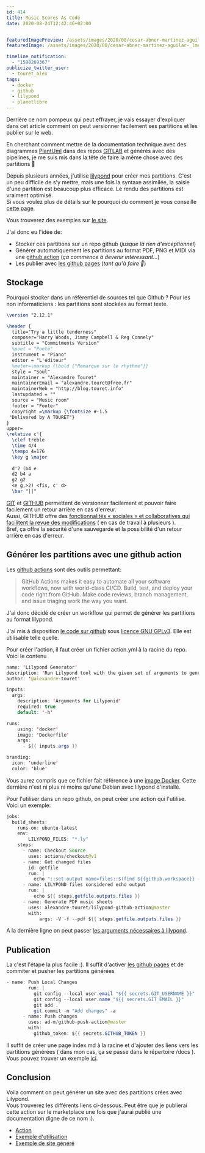 ```yaml
---
id: 414
title: Music Scores As Code
date: 2020-08-24T12:42:46+02:00


featuredImagePreview: /assets/images/2020/08/cesar-abner-martinez-aguilar-_lmekwwtiwy-unsplash.jpg
featuredImage: /assets/images/2020/08/cesar-abner-martinez-aguilar-_lmekwwtiwy-unsplash.jpg

timeline_notification:
  - "1598269367"
publicize_twitter_user:
  - touret_alex
tags:
  - docker
  - github
  - lilypond
  - planetlibre
---
```



Derrière ce nom pompeux qui peut effrayer, je vais essayer d'expliquer dans cet article comment on peut versionner facilement ses partitions et les publier sur le web.

En cherchant comment mettre de la documentation technique avec des diagrammes [PlantUml](https://plantuml.com/) dans des repos [GITLAB](https://about.gitlab.com/) et générés avec des pipelines, je me suis mis dans la tête de faire la même chose avec des partitions 🙂  
  
Depuis plusieurs années, j'utilise [lilypond](https://lilypond.org/) pour créer mes partitions. C'est un peu difficile de s'y mettre, mais une fois la syntaxe assimilée, la saisie d'une partition est beaucoup plus efficace. Le rendu des partitions est vraiment optimisé.  
Si vous voulez plus de détails sur le pourquoi du comment je vous conseille [cette page](https://lilypond.org/doc/v2.19/Documentation/essay-big-page).

Vous trouverez des exemples sur [le site](https://lilypond.org/text-input.fr.html).  
  
J'ai donc eu l'idée de:

  * Stocker ces partitions sur un repo github (_jusque là rien d'exceptionnel_)
  * Générer automatiquement les partitions au format PDF, PNG et MIDI via une [github action](https://github.com/features/actions) (_ça commence à devenir intéressant&#8230;_)
  * Les publier avec [les github pages](https://pages.github.com/) (_tant qu'à faire 🙂_)

## Stockage

Pourquoi stocker dans un référentiel de sources tel que Github ? Pour les non informaticiens : les partitions sont stockées au format texte. 

```latex
\version "2.12.1"

\header {
  title="Try a little tenderness"
  composer="Harry Woods, Jimmy Campbell & Reg Connely"
  subtitle = "Commitments Version"
  %poet = "Poete"
  instrument = "Piano"
  editor = "L'éditeur"
  %meter=\markup {\bold {"Remarque sur le rhythme"}}
  style = "Soul"
  maintainer = "Alexandre Touret"
  maintainerEmail = "alexandre.touret@free.fr"
  maintainerWeb = "http://blog.touret.info"     
  lastupdated = ""
  source = "Music room"
  footer = "Footer"
  copyright =\markup {\fontsize #-1.5
 "Delivered by A TOURET"}
}
upper=
\relative c'{
  \clef treble
  \time 4/4
  \tempo 4=176
  \key g \major
  
  d'2 (b4 e
  d2 b4 a 
  g2 g2 
  <e g,>2) <fis, c' d> 
  \bar "||"

```


[GIT](https://git-scm.com/) et [GITHUB](https://github.com) permettent de versionner facilement et pouvoir faire facilement un retour arrière en cas d'erreur.  
Aussi, GITHUB offre des [fonctionnalités « sociales » et collaboratives qui facilitent la revue des modifications](https://docs.github.com/en/github/collaborating-with-issues-and-pull-requests/about-pull-requests) ( en cas de travail à plusieurs ).  
Bref, ça offre la sécurité d'une sauvegarde et la possibilité d'un retour arrière en cas d'erreur.  


## Générer les partitions avec une github action

Les [github actions](https://github.com/features/actions) sont des outils permettant:

<blockquote class="wp-block-quote">
  <p>
    GitHub Actions makes it easy to automate all your software workflows, now with world-class CI/CD. Build, test, and deploy your code right from GitHub. Make code reviews, branch management, and issue triaging work the way you want.
  </p>
</blockquote>

J'ai donc décidé de créer un workflow qui permet de générer les partitions au format lilypond.

J'ai mis à disposition [le code sur github](https://github.com/alexandre-touret/lilypond-github-action) sous [licence GNU GPLv3](https://www.gnu.org/licenses/gpl-3.0.en.html). Elle est utilisable telle quelle.

Pour créer l'action, il faut créer un fichier action.yml à la racine du repo. Voici le contenu

```java
name: 'Lilypond Generator'
description: 'Run Lilypond tool with the given set of arguments to generate music sheets'
author: '@alexandre-touret'

inputs:
  args:
    description: 'Arguments for Lilyponid'
    required: true
    default: '-h'

runs:
    using: 'docker'
    image: 'Dockerfile'
    args:
      - ${{ inputs.args }}

branding:
  icon: 'underline'
  color: 'blue'
```


Vous aurez compris que ce fichier fait référence à une [image Docker](https://github.com/alexandre-touret/lilypond-github-action/blob/master/Dockerfile). Cette dernière n'est ni plus ni moins qu'une Debian avec lilypond d'installé.  
  
Pour l'utiliser dans un repo github, on peut créer une action qui l'utilise. Voici un exemple:

```java
jobs:
  build_sheets:
    runs-on: ubuntu-latest
    env:
        LILYPOND_FILES: "*.ly"
    steps:
      - name: Checkout Source 
        uses: actions/checkout@v1
      - name: Get changed files
        id: getfile
        run: |
          echo "::set-output name=files::$(find ${{github.workspace}} -name "${{ env.LILYPOND_FILES }}" -printf "%P\n" | xargs)"
      - name: LILYPOND files considered echo output
        run: |
          echo ${{ steps.getfile.outputs.files }}
      - name: Generate PDF music sheets
        uses: alexandre-touret/lilypond-github-action@master
        with:
            args: -V -f --pdf ${{ steps.getfile.outputs.files }}
```


A la dernière ligne on peut passer [les arguments nécessaires à lilypond](http://lilypond.org/doc/v2.18/Documentation/usage/command_002dline-usage).

## Publication

La c'est l'étape la plus facile :). Il suffit d'activer [les github pages](https://pages.github.com/) et de commiter et pusher les partitions générées

```java
- name: Push Local Changes
        run: |
          git config --local user.email "${{ secrets.GIT_USERNAME }}"
          git config --local user.name "${{ secrets.GIT_EMAIL }}"
          git add .
          git commit -m "Add changes" -a
      - name: Push changes
        uses: ad-m/github-push-action@master
        with:
          github_token: ${{ secrets.GITHUB_TOKEN }}
```


Il suffit de créer une page index.md à la racine et d'ajouter des liens vers les partitions générées ( dans mon cas, ça se passe dans le répertoire /docs ).  
Vous pouvez trouver un exemple [ici](https://alexandre-touret.github.io/piano-sheets-as-code/).

## Conclusion

Voila comment on peut générer un site avec des partitions crées avec Lilypond.  
Vous trouverez les différents liens ci-dessous. Peut être que je publierai cette action sur le marketplace une fois que j'aurai publié une documentation digne de ce nom :).  


  * [Action](https://github.com/alexandre-touret/lilypond-github-action)
  * [Exemple d'utilisation](https://github.com/alexandre-touret/piano-sheets-as-code)
  * [Exemple de site généré](https://alexandre-touret.github.io/piano-sheets-as-code/)